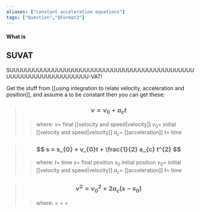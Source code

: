 ```yaml
---
aliases: ["constant acceleration equations"]
tags: ["Question","QFormat3"]
---
```


#### What is
## SUVAT
SUUUUUUUUUUUUUUUUUUUUUUUUUUUUUUUUUUUUUUUUUUUUUUUUUUUUUUUUUUUUUUUUUUUU-VAT!

Get the stuff from [[using integration to relate velocity, acceleration and position]], and assume a to be constant then you can get these:
> ### $$ v = v_{0} + a_{c} t $$ 
>> where:
>> $v=$ final [[velocity and speed|velocity]]
>> $v_{0}=$ initial [[velocity and speed|velocity]]
>> $a_{c}=$ [[acceleration]]
>> $t=$ time

> ### $$ s = s_{0} + v_{0}t + \frac{1}{2} a_{c} t^{2} $$ 
>> where:
>> $t=$ time
>> $s=$ final position
>> $s_{0}$ initial position
>> $v_{0}=$ initial [[velocity and speed|velocity]]
>> $a_{c}=$ [[acceleration]]
>> $t=$ time

> ### $$ v^{2} = v^{2}_{0} + 2a_{c} (s-s_{0}) $$ 
>> where:
>> $=$ 
>> $=$
>> $=$